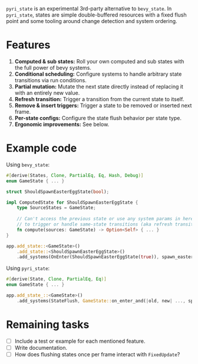 `pyri_state` is an experimental 3rd-party alternative to `bevy_state`. In `pyri_state`, states are simple double-buffered resources with a fixed flush point and some tooling around change detection and system ordering.

# Features

1. **Computed & sub states:** Roll your own computed and sub states with the full power of bevy systems.
2. **Conditional scheduling:** Configure systems to handle arbitrary state transitions via run conditions.
3. **Partial mutation:** Mutate the next state directly instead of replacing it with an entirely new value.
4. **Refresh transition:** Trigger a transition from the current state to itself.
5. **Remove & insert triggers:** Trigger a state to be removed or inserted next frame.
6. **Per-state configs:** Configure the state flush behavior per state type.
7. **Ergonomic improvements:** See below.

# Example code

Using `bevy_state`:

```rust
#[derive(States, Clone, PartialEq, Eq, Hash, Debug)]
enum GameState { ... }

struct ShouldSpawnEasterEggState(bool);

impl ComputedState for ShouldSpawnEasterEggState {
    type SourceStates = GameState;
    
    // Can't access the previous state or use any system params in here, and there's no way
    // to trigger or handle same-state transitions (aka refresh transitions) on GameState.
    fn compute(sources: GameState) -> Option<Self> { ... }
}

app.add_state::<GameState>()
    .add_state::<ShouldSpawnEasterEggState>()
    .add_systems(OnEnter(ShouldSpawnEasterEggState(true)), spawn_easter_egg);
```

Using `pyri_state`:

```rust
#[derive(State, Clone, PartialEq, Eq)]
enum GameState { ... }

app.add_state_::<GameState>()
    .add_systems(StateFlush, GameState::on_enter_and(|old, new| ..., spawn_easter_egg));
```

# Remaining tasks

- [ ] Include a test or example for each mentioned feature.
- [ ] Write documentation.
- [ ] How does flushing states once per frame interact with `FixedUpdate`?
